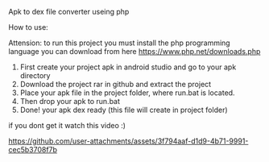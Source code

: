 Apk to dex file converter useing php

How to use:

Attension: to run this project you must install the php programming language you can download from here https://www.php.net/downloads.php

1. First create your project apk in android studio and go to your apk directory
2. Download the project rar in github and extract the project
3. Place your apk file in the project folder, where run.bat is located.
4. Then drop your apk to run.bat
5. Done! your apk dex ready (this file will create in project folder)

if you dont get it watch this video :)

https://github.com/user-attachments/assets/3f794aaf-d1d9-4b71-9991-cec5b3708f7b
